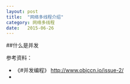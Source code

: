 ```yaml
---
layout: post
title:  "网络多线程介绍"
category: 网络多线程
date:   2015-06-26
---
```

##什么是并发



参考资料：

* 《#并发编程》 <http://www.objccn.io/issue-2/>
*  

